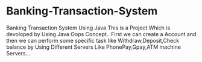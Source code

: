 # Banking-Transaction-System
Banking Transaction System Using Java
This is a Project Which is devoloped by Using Java Oops Concept.. First we can create a Account and then we can perform some specific task like Withdraw,Deposit,Check balance by Using Different Servers Like PhonePay,Gpay,ATM machine Servers...
